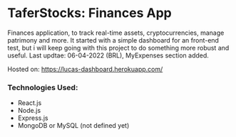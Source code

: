 # TaferStocks: Finances App

Finances application, to track real-time assets, cryptocurrencies, manage patrimony and more.
It started with a simple dashboard for an front-end test, but i will keep going with this project to do something more robust and useful.
Last updtae: 06-04-2022 (BRL), MyExpenses section added.

Hosted on: https://lucas-dashboard.herokuapp.com/

### Technologies Used:

- React.js
- Node.js
- Express.js
- MongoDB or MySQL (not defined yet)
